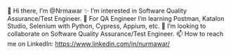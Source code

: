 👋 Hi there, I’m @Nrmawar
✨ I’m interested in Software Quality Assurance/Test Engineer.
🌱 For QA Engineer I’m learning Postman, Katalon Studio, Selenium with Python, Cypress, Appium, etc.
👯 I’m looking to collaborate on Software Quality Assurance/Test Engineer.
📫 How to reach me on LinkedIn: https://www.linkedin.com/in/nurmawar/
